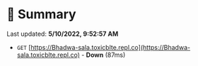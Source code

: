 # 📖 Summary
Last updated: **5/10/2022, 9:52:57 AM**

- `GET` [https://Bhadwa-sala.toxicblte.repl.co](https://Bhadwa-sala.toxicblte.repl.co) - **Down** (87ms)
